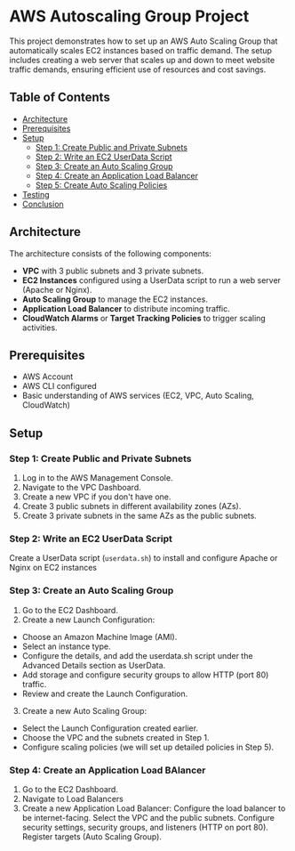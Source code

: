 # AWS Autoscaling Group Project

This project demonstrates how to set up an AWS Auto Scaling Group that automatically scales EC2 instances based on traffic demand. The setup includes creating a web server that scales up and down to meet website traffic demands, ensuring efficient use of resources and cost savings.

## Table of Contents

- [Architecture](#architecture)
- [Prerequisites](#prerequisites)
- [Setup](#setup)
  - [Step 1: Create Public and Private Subnets](#step-1-create-public-and-private-subnets)
  - [Step 2: Write an EC2 UserData Script](#step-2-write-an-ec2-userdata-script)
  - [Step 3: Create an Auto Scaling Group](#step-3-create-an-auto-scaling-group)
  - [Step 4: Create an Application Load Balancer](#step-4-create-an-application-load-balancer)
  - [Step 5: Create Auto Scaling Policies](#step-5-create-auto-scaling-policies)
- [Testing](#testing)
- [Conclusion](#conclusion)

## Architecture

The architecture consists of the following components:

- **VPC** with 3 public subnets and 3 private subnets.
- **EC2 Instances** configured using a UserData script to run a web server (Apache or Nginx).
- **Auto Scaling Group** to manage the EC2 instances.
- **Application Load Balancer** to distribute incoming traffic.
- **CloudWatch Alarms** or **Target Tracking Policies** to trigger scaling activities.

## Prerequisites

- AWS Account
- AWS CLI configured
- Basic understanding of AWS services (EC2, VPC, Auto Scaling, CloudWatch)

## Setup

### Step 1: Create Public and Private Subnets

1. Log in to the AWS Management Console.
2. Navigate to the VPC Dashboard.
3. Create a new VPC if you don't have one.
4. Create 3 public subnets in different availability zones (AZs).
5. Create 3 private subnets in the same AZs as the public subnets.

### Step 2: Write an EC2 UserData Script

Create a UserData script (`userdata.sh`) to install and configure Apache or Nginx on EC2 instances

### Step 3: Create an Auto Scaling Group
1. Go to the EC2 Dashboard.
2. Create a new Launch Configuration:
- Choose an Amazon Machine Image (AMI).
- Select an instance type.
- Configure the details, and add the userdata.sh script under the Advanced Details section as UserData.
- Add storage and configure security groups to allow HTTP (port 80) traffic.
- Review and create the Launch Configuration.
3. Create a new Auto Scaling Group:
- Select the Launch Configuration created earlier.
- Choose the VPC and the subnets created in Step 1.
- Configure scaling policies (we will set up detailed policies in Step 5).

### Step 4: Create an Application Load BAlancer
1. Go to the EC2 Dashboard.
2. Navigate to Load Balancers
3. Create a new Application Load Balancer:
Configure the load balancer to be internet-facing.
Select the VPC and the public subnets.
Configure security settings, security groups, and listeners (HTTP on port 80).
Register targets (Auto Scaling Group).
